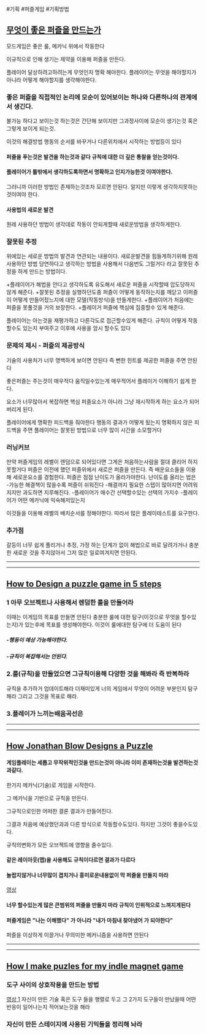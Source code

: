 #기획 #퍼즐게임 #기획방법



## [무엇이 좋은 퍼즐을 만드는가](https://youtu.be/zsjC6fa_YBg)

모드게임은 좋은 룰, 메카닉 위에서 작동한다

이규칙으로 인해 생기는 제약을 이용해 퍼즐을 만든다.

플레이어 달상하려고하려는게 무엇인지 명확 해야한다.
플레이어는 무엇을 해야할지가 아니라 어떻게 해야할지를 생갹해야한다.

### 좋은 퍼즐을 직접적인 논리에 모순이 있어보이는 하나와 다른하나의 관계에서 생긴다.
불가능 하다고 보이는것
하는것은 간단해 보이지만 그과정사이에 모순이 생기는것 혹은 그렇게 보이게 되는것.

이것의 해결방법
행동의 순서를 바꾸거나
다른위치에서 시작하는 방법등이 있다

#### 퍼즐을 푸는것은 발견을 하는것과 같다 규칙에 대한 더 깊은 통찰을 얻는것이다.

#### 플레이어가 틀밖에서 생각하도록하면서 명확하고 인지가능한것 이여야한다.
그러니까 이러한 방법인 존제하는것조차 모르면 안된다.
알지만 이렇게 생각하지못하는것이여야 한다.

#### 사용법의 새로운 발견
원레 사용하던 방법이 생각데로 작동이 안되게할때
새로운방법을 생각하게한다.

### 잘못된 추정
위에있는 세로운 방법의 발견과 연관되는 내용이다.
새로운발견을 힘들게하기위해 원레 사용하던 방법 당연하다고 생각하는 방법을 사용해서 다음번도 그럴거다 라고 잘못된 추정을 하게 만드는 방법이다.

+플레이어가 해법을 안다고 생각하도록 유도해서 새로운 퍼즐을 시작할때 압도당하지 않게 해준다.
+잘못된 추정을 실행하던도중 퍼즐이 어떻게 동작하는지를 깨닫고 이퍼즐이 어떻게 만들어젔느지에 대한 모델(작동방식)을 만들게한다.
+플레이어가 처음에는 퍼즐을 못풀것을 거의 보장한다. 
+플레이거 퍼즐에 핵심에 집중할수 있게 해준다.

플레이어는 아는것을 재평가하고 다른각도로 접근할수있게 해준다.
규칙이 어떻게 작동할수도 있는지 부여주고 이후에 사용을 암시 할수도 있다

### 문제의 제시 - 퍼즐의 제공방식
기술의 사용처가 너무 명백하게 보이면 안된다
즉 뻔한 힌트를 제공한 퍼즐을 주면 안된다

좋은퍼즐는 주는것이 매우적다
움직일수있는게 매우적어서 플레이거 이해하기 쉽게 한다.

요소가 너무많아서 복잡하면 핵심 퍼즐요소가 아니라 그냥 재시작하게 하는 요소가 되어버리게 된다.

플레이어에게 명확한 피드백을 줘야한다 행동의 결과가 어떻게 됬는지
명확하지 않은 피드백을 주면 플레이어는 잘못된 방법으로 너무 많이 시간을 소모할거다

### 러닝커브
만약 퍼즐게임의 레벨이 렌덤으로 되어있다면 그게은 처음하는사람을 절대 클리어 하지 못할거다
퍼즐은 이전에 했던 퍼즐위에서 새로은 퍼즐을 만든다.
즉 배운요소들을 이용해 세로운요소를 경험한다.
퍼즐은 점점 난이도가 올라가야한다.
난이도를 올리는 법은
-가능한 해결책이 많을수록 퍼즐이 쉬워진다
-해결까지 필요한 스텝이 많아지면 어려워지지만 과도하면 지루해진다.
-플레이어가 매수간 선택할수있는 선택의 가지수
-플레이어가 어떤 메카닉에 익숙해저있는지

이것들을 이용해 레벨의 배치순서를 정해야한다.
따라서 많은 플레이테스트를 요구한다.

### 추가점
갈등이 너무 쉽게 풀리거나 추정, 가정 하는 단계가 없이 해법으로 바로 달려가거나
충분한 새로운 것을 주지않아서 그저 많은 일로여겨지면 안된다.



---
---
## [How to Design a puzzle game in 5 steps](https://youtu.be/IxEg_Dr2utc)

### 1 아무 오브젝트나 사용해서 렌덤한 룰을 만들어라
이때는 이게임의 목표를 만들면 안된다
충분한 룰에 대한 탐구(이것으로 무엇을 할수있는지)가 있는후에 목표를 생성해야한다.
이것이 룰에대한 탐구에 더 도움이 된다
##### -행동이 예상 가능해야한다.
##### -규칙이 복잡해서는 안된다.

### 2.룰(규칙)을 만들었으면 그규칙이용해 다양한 것을 해봐라 즉 반복하라
규칙을 추가하거 업데이트해라 더재미있게
너의 게임에서 무엇이 어려운 부분인지 탐구해라 그리고 그것을 목표로 해라.

### 3.플레이가 느끼는배움곡선은
 


---
---

## [How Jonathan Blow Designs a Puzzle](https://youtu.be/2zK8ItePe3Y)
#### 게임플레이는 세롭고 무작위적인것을 만드는것이 아니라 이미 존재하는것을 발견하는것과같다.

한가지 메카닉(기술)로 게임을 시작한다.

그 메카닉을 기반으로 규칙을 만든다.

그규칙으로인한 어떠한 결론 결과가 만들어진다.

그결과 처음에 예상했던과과 다른 방식으로 작동할수도있다.
하지만 그것이 좋을수도있다.

규칙의변화가 모든 오브젝트에 영향을 줄수있다.



#### 같은 레이아웃(맵)을 사용해도 규칙이다르면 결과가 다르다

#### 놀랍지않거나 너무많이 겹치거나 흥미로운내용없이 막 퍼즐을 만들지 마라

[영상](https://youtu.be/2zK8ItePe3Y?t=319)
#### 너무 할수있는게 많은 큰범위의 퍼즐을 만들지 마라 규칙이 인위적으로 느껴지게된다

#### 퍼즐게임은 "나는 이해했다" 가 아니라 "내가 마침내 찾아냈어 가 되야한다"
퍼즐을 이상하게 이끌거나 무의미한 메커니즘을 사용하면 안된다


---
---
## [How I make puzles for my indle magnet game]( https://youtu.be/akeVPZLZejY )

### 도구 사이의 상호작용을 만드는 방법
[영상 1](https://youtu.be/akeVPZLZejY?t=217)
자신이 만든 기술 혹은 도구 들을 행렬로 두고 그 2가지 도구들이 만났을때 어떤 반응이 일어나는지 적어보는것을 해라 

### 자신이 만든 스테이지에 사용된 기믹들을 정리해 놔라
